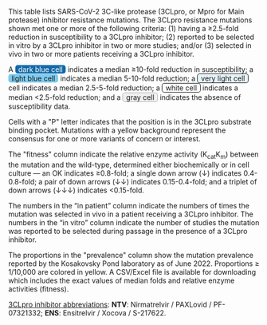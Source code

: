 This table lists SARS-CoV-2 3C-like protease (3CLpro, or Mpro for Main protease)
inhibitor resistance mutations. The 3CLpro resistance mutations shown met one or
more of the following criteria: (1) having a ≥2.5-fold reduction in
susceptibility to a 3CLpro inhibitor; (2) reported to be selected in vitro by a
3CLpro inhibitor in two or more studies; and/or (3) selected in vivo in two or
more patients receiving a 3CLpro inhibitor.

A
<span style="border-radius:.3rem;background-color:#146aa8;color:white;display:inline-block;padding:0 .4rem;">dark blue cell</span>
indicates a median ≥10-fold reduction in susceptibility; a
<span style="border-radius:.3rem;background-color:#7fcbee;display:inline-block;padding:0 .4rem;">light blue cell</span>
indicates a median 5-10-fold reduction; a
<span style="border-radius:.3rem;background-color:#e6f5fc;border:1px solid black;display:inline-block;padding:0 .4rem;">very light cell</span>
cell indicates a median 2.5-5-fold reduction; a
<span style="border-radius:.3rem;background-color:white;border:1px solid black;display:inline-block;padding:0 .4rem;">white cell</span>
indicates a median <2.5-fold reduction; and a
<span style="border-radius:.3rem;background-color:#f0f0f0;border:1px solid #aaa;display:inline-block;padding:0 .4rem;">gray cell</span>
indicates the absence of susceptibility data.

Cells with a "P" letter indicates that the position is in the 3CLpro substrate
binding pocket. Mutations with a yellow background represent the consensus for
one or more variants of concern or interest.

The "fitness" column indicate the relative enzyme activity
(K<sub>cat</sub>K<sub>m</sub>) between the mutation and the wild-type,
determined either biochemically or in cell culture — an OK indicates ≥0.8-fold;
a single down arrow (↓) indicates 0.4-0.8-fold; a pair of down arrows (↓↓)
indicates 0.15-0.4-fold; and a triplet of down arrows (↓↓↓) indicates
<0.15-fold.

The numbers in the “in patient” column indicate the numbers of times the
mutation was selected in vivo in a patient receiving a 3CLpro inhibitor. The
numbers in the “in vitro” column indicate the number of studies the mutation was
reported to be selected during passage in the presence of a 3CLpro inhibitor.

The proportions in the "prevalence" column show the mutation prevalence reported
by the Kosakovsky Pond laboratory as of June 2022. Proportions ≥ 1/10,000 are
colored in yellow. A CSV/Excel file is available for downloading which includes
the exact values of median folds and relative enzyme activities (fitness).

<u>3CLpro inhibitor abbreviations</u>:
**NTV**: Nirmatrelvir / PAXLovid / PF-07321332;
**ENS**: Ensitrelvir / Xocova / S-217622.

